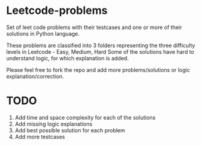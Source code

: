 # Leetcode-problems
Set of leet code problems with their testcases and one or more of their solutions in Python language.

These problems are classified into 3 folders representing the three difficulty levels in Leetcode - Easy, Medium, Hard
Some of the solutions have hard to understand logic, for which explanation is added.

Please feel free to fork the repo and add more problems/solutions or logic explanation/correction.

# TODO
1. Add time and space complexity for each of the solutions
2. Add missing logic explanations
3. Add best possible solution for each problem
4. Add more testcases
